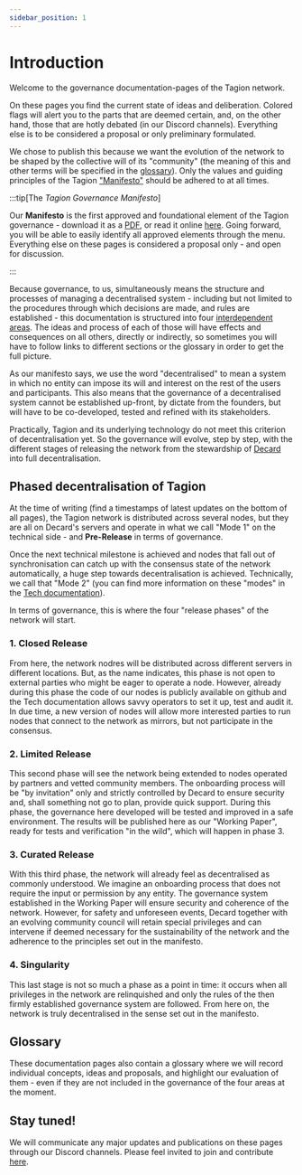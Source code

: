 ```yaml
---
sidebar_position: 1
---
```


# Introduction

Welcome to the governance documentation-pages of the Tagion network.

On these pages you find the current state of ideas and deliberation. Colored flags will alert you to the parts that are deemed certain, and, on the other hand, those that are hotly debated (in our Discord channels). Everything else is to be considered a proposal or only preliminary formulated. 

We chose to publish this because we want the evolution of the network to be shaped by the collective will of its "community" (the meaning of this and other terms will be specified in the [glossary](./glossary)). Only the values and guiding principles of the Tagion ["Manifesto"](./manifesto) should be adhered to at all times. 

:::tip[The _Tagion Governance Manifesto_]

Our **Manifesto** is the first approved and foundational element of the Tagion governance - download it as a [PDF](https://www.tagion.org/resources/tagion-manifesto.pdf), or read it online [here](./manifesto). 
Going forward, you will be able to easily identify all approved elements through the menu. Everything else on these pages is considered a proposal only - and open for discussion. 

:::

Because governance, to us, simultaneously means the structure and processes of managing a decentralised system - including but not limited to the procedures through which decisions are made, and rules are established - this documentation is structured into four [interdependent areas](./governance_areas). The ideas and process of each of those will have effects and consequences on all others, directly or indirectly, so sometimes you will have to follow links to different sections or the glossary in order to get the full picture. 

As our manifesto says, we use the word "decentralised" to mean a system in which no entity can impose its will and interest on the rest of the users and participants. This also means that the governance of a decentralised system cannot be established up-front, by dictate from the founders, but will have to be co-developed, tested and refined with its stakeholders. 

Practically, Tagion and its underlying technology do not meet this criterion of decentralisation yet. So the governance will evolve, step by step, with the different stages of releasing the network from the stewardship of [Decard](https://www.tagion.org/about/) into full decentralisation.



## Phased decentralisation of Tagion

At the time of writing (find a timestamps of latest updates on the bottom of all pages), the Tagion network is distributed across several nodes, but they are all on Decard's servers and operate in what we call "Mode 1" on the technical side - and **Pre-Release** in terms of governance.

Once the next technical milestone is achieved and nodes that fall out of synchronisation can catch up with the consensus state of the network automatically, a huge step towards decentralisation is achieved. Technically, we call that "Mode 2" (you can find more information on these "modes" in the [Tech documentation](https://docs.tagion.org/tech/architecture/network_modes)).  

In terms of governance, this is where the four "release phases" of the network will start.

### 1. Closed Release

From here, the network nodres will be distributed across different servers in different locations. But, as the name indicates, this phase is not open to external parties who might be eager to operate a node. However, already during this phase the code of our nodes is publicly available on github and the Tech documentation allows savvy operators to set it up, test and audit it. In due time, a new version of nodes will allow more interested parties to run nodes that connect to the network as mirrors, but not participate in the consensus. 

### 2. Limited Release

This second phase will see the network being extended to nodes operated by partners and vetted community members. The onboarding process will be "by invitation" only and strictly controlled by Decard to ensure security and, shall something not go to plan, provide quick support. During this phase, the governance here developed will be tested and improved in a safe environment. The results will be published here as our "Working Paper", ready for tests and verification "in the wild", which will happen in phase 3.

### 3. Curated Release

With this third phase, the network will already feel as decentralised as commonly understood. We imagine an onboarding process that does not require the input or permission by any entity. The governance system established in the Working Paper will ensure security and coherence of the network. However, for safety and unforeseen events, Decard together with an evolving community council will retain special privileges and can intervene if deemed necessary for the sustainability of the network and the adherence to the principles set out in the manifesto. 

### 4. Singularity

This last stage is not so much a phase as a point in time: it occurs when all privileges in the network are relinquished and only the rules of the then firmly established governance system are followed. 
From here on, the network is truly decentralised in the sense set out in the manifesto. 


## Glossary

These documentation pages also contain a glossary where we will record individual concepts, ideas and proposals, and highlight our evaluation of them - even if they are not included in the governance of the four areas at the moment. 

## Stay tuned!

We will communicate any major updates and publications on these pages through our Discord channels. Please feel invited to join and contribute [here](https://discord.gg/wE4AA64a).
